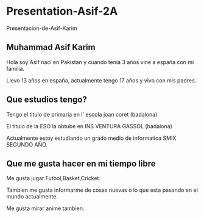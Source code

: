 # Presentation-Asif-2A
Presentacion-de-Asif-Karim
## Muhammad Asif Karim
Hola soy Asif nací en Pakistan y cuando tenia 3 años vine a españa con mi familia.

Llevo 13 años en españa, actualmente tengo 17 años y vivo con mis padres.

## Que estudios tengo?
Tengo el titulo de primaria en l' escola joan coret (badalona)

El titulo de la ESO la obtube en INS VENTURA GASSOL (badalona)

Actualmente estoy estudiando un grado medio de informatica SMIX SEGUNDO AÑO.

## Que me gusta hacer en mi tiempo libre
Me gusta jugar Futbol,Basket,Cricket.

Tambien me gusta informarme de cosas nuevas o lo que esta pasando en el mundo actualmente.

Me gusta mirar anime tambien.
